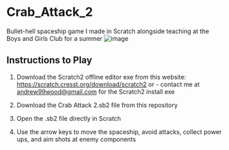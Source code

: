 # Crab_Attack_2
Bullet-hell spaceship game I made in Scratch alongside teaching at the Boys and Girls Club for a summer
![image](https://github.com/user-attachments/assets/d59492ef-a7e0-4374-a74e-3fd2729544c1)

## Instructions to Play
1. Download the Scratch2 offline editor exe from this website: https://scratch.cresst.org/download/scratch2
     or -
contact me at andrew99wood@gmail.com for the Scratch2 install exe

2. Download the Crab Attack 2.sb2 file from this repository
3. Open the .sb2 file directly in Scratch
4. Use the arrow keys to move the spaceship, avoid attacks, collect power ups, and aim shots at enemy components
